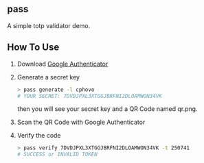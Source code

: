 ## pass

A simple totp validator demo.

## How To Use

1. Download [Google Authenticator](https://play.google.com/store/apps/details?id=com.google.android.apps.authenticator2)

2. Generate a secret key
   
   ```bash
   > pass generate -l cphovo
   # YOUR SECRET: 7DVDJPXL3XTGGJBRFNI2DLOAMWON34VK
   ```

   then you will see your secret key and a QR Code named qr.png.

3. Scan the QR Code with Google Authenticator

4. Verify the code
   
   ```bash
   > pass verify 7DVDJPXL3XTGGJBRFNI2DLOAMWON34VK -t 250741
   # SUCCESS or INVALID TOKEN
   ```
